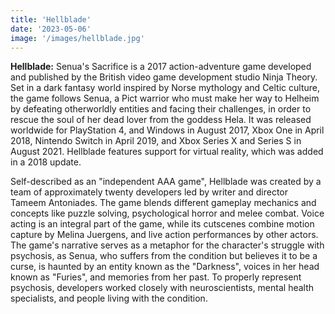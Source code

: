 ```yaml
---
title: 'Hellblade'
date: '2023-05-06'
image: '/images/hellblade.jpg'
---
```


**Hellblade:** Senua's Sacrifice is a 2017 action-adventure game developed and published by the British video game development studio Ninja Theory. Set in a dark fantasy world inspired by Norse mythology and Celtic culture, the game follows Senua, a Pict warrior who must make her way to Helheim by defeating otherworldly entities and facing their challenges, in order to rescue the soul of her dead lover from the goddess Hela. It was released worldwide for PlayStation 4, and Windows in August 2017, Xbox One in April 2018, Nintendo Switch in April 2019, and Xbox Series X and Series S in August 2021. Hellblade features support for virtual reality, which was added in a 2018 update.

Self-described as an "independent AAA game", Hellblade was created by a team of approximately twenty developers led by writer and director Tameem Antoniades. The game blends different gameplay mechanics and concepts like puzzle solving, psychological horror and melee combat. Voice acting is an integral part of the game, while its cutscenes combine motion capture by Melina Juergens, and live action performances by other actors. The game's narrative serves as a metaphor for the character's struggle with psychosis, as Senua, who suffers from the condition but believes it to be a curse, is haunted by an entity known as the "Darkness", voices in her head known as "Furies", and memories from her past. To properly represent psychosis, developers worked closely with neuroscientists, mental health specialists, and people living with the condition.
